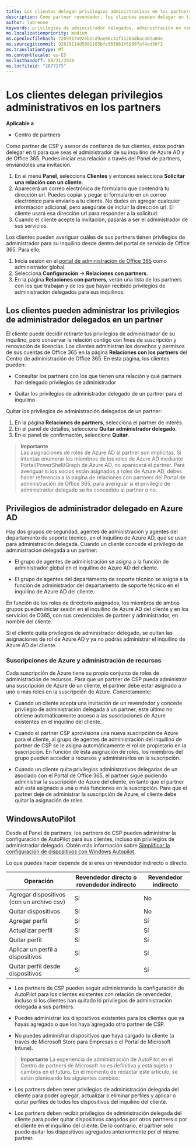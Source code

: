 ```yaml
---
title: Los clientes delegan privilegios administrativos en los partners | Centro de partners
description: Como partner revendedor, los clientes pueden delegar en ti para que seas su administrador. También pueden quitar privilegios.
author: labrenne
keywords: privilegios de administrador delegados, administración en nombre de, quitar privilegios
ms.localizationpriority: medium
ms.openlocfilehash: 7209917a92eb2cd9ae86c31f3126bdbac402a04e
ms.sourcegitcommit: 92629114d5081103bfe555081f69997af4ed56f2
ms.translationtype: MT
ms.contentlocale: es-ES
ms.lasthandoff: 08/31/2018
ms.locfileid: "2877175"
---
```

# <a name="customers-delegate-administration-privileges-to-partners"></a>Los clientes delegan privilegios administrativos en los partners

**Aplicable a**

-  Centro de partners

Como partner de CSP y asesor de confianza de tus clientes, estos podrán delegar en ti para que seas el administrador de su inquilino de Azure AD y de Office 365. Puedes iniciar esa relación a través del Panel de partners, enviándoles una invitación. 

1. En el menú **Panel**, selecciona **Clientes** y entonces selecciona **Solicitar una relación con un cliente**.
2. Aparecerá un correo electrónico de formulario que contendrá tu dirección url. Puedes copiar y pegar el formulario en un correo electrónico para enviarlo a tu cliente. No dudes en agregar cualquier información adicional, pero asegúrate de incluir la dirección url. El cliente usará esa dirección url para responder a la solicitud.  
3. Cuando el cliente acepte la invitación, pasarás a ser el administrador de sus servicios.

Los clientes pueden averiguar cuáles de sus partners tienen privilegios de administrador para su inquilino desde dentro del portal de servicio de Office 365. Para ello:

1. Inicia sesión en el [portal de administración de Office 365](https://portal.office.com/adminportal) como administrador global.
2. Selecciona **Configuración** → **Relaciones con partners**.
3. En la página **Relaciones con partners**, verán una lista de los partners con los que trabajan y de los que hayan recibido privilegios de administración delegados para sus inquilinos.

## <a name="customers-can-manage-a-partners-delegated-admin-privileges"></a>Los clientes pueden administrar los privilegios de administrador delegados en un partner 

El cliente puede decidir retirarte tus privilegios de administrador de su inquilino, pero conservar la relación contigo con fines de suscripción y renovación de licencias. Los clientes administran los derechos y permisos de sus cuentas de Office 365 en la página **Relaciones con los partners** del Centro de administración de Office 365. En esta página, los clientes pueden:

- Consultar los partners con los que tienen una relación y qué partners han delegado privilegios de administrador

- Quitar los privilegios de administrador delegado de un partner para el inquilino

Quitar los privilegios de administración delegados de un partner:

1. En la página **Relaciones de partners**, selecciona el partner de interés.
2. En el panel de detalles, selecciona **Quitar administrador delegado**.
3. En el panel de confirmación, seleccione **Quitar**.

>**Importante**<br>
Las asignaciones de roles de Azure AD al partner son implícitas. Si intentas enumerar los miembros de los roles de Azure AD mediante Portal/PowerShell/Graph de Azure AD, no aparecerá el partner. Para averiguar si los socios están asignados a roles de Azure AD, debes hacer referencia a la página de relaciones con partners del Portal de administración de Office 365, para averiguar si el privilegio de administrador delegado se ha concedido al partner o no.

## <a name="delegated-admin-privileges-in-azure-ad"></a>Privilegios de administrador delegado en Azure AD 

Hay dos grupos de seguridad, agentes de administración y agentes del departamento de soporte técnico, en el inquilino de Azure AD, que se usan para administración delegada. Cuando un cliente concede el privilegio de administración delegada a un partner:

- El grupo de agentes de administración se asigna a la función de administrador global en el inquilino de Azure AD del cliente.

- El grupo de agentes del departamento de soporte técnico se asigna a la función de administrador del departamento de soporte técnico en el inquilino de Azure AD del cliente.

En función de los roles de directorio asignados, los miembros de ambos grupos pueden iniciar sesión en el inquilino de Azure AD del cliente y en los servicios de O365, con sus credenciales de partner y administrador, en nombre del cliente.

Si el cliente quita privilegios de administrador delegado, se quitan las asignaciones de rol de Azure AD y ya no podrás administrar el inquilino de Azure AD del cliente.

### <a name="azure-subscriptions-and-resource-management"></a>Suscripciones de Azure y administración de recursos

Cada suscripción de Azure tiene su propio conjunto de roles de administración de recursos. Para que un partner de CSP pueda administrar una suscripción de Azure de un cliente, el partner debe estar asignado a uno o más roles en la suscripción de Azure. Concretamente:

- Cuando un cliente acepta una invitación de un revendedor y concede privilegio de administración delegada a un partner, este último no obtiene automáticamente acceso a las suscripciones de Azure existentes en el inquilino del cliente.

- Cuando el partner CSP aprovisiona una nueva suscripción de Azure para el cliente, al grupo de agentes de administración del inquilino de partner de CSP se le asigna automáticamente el rol de propietario en la suscripción. En función de esta asignación de roles, los miembros del grupo pueden acceder a recursos y administrarlos en la suscripción.

- Cuando un cliente quita privilegios administrativos delegadas de un asociado con el Portal de Office 365, el partner sigue pudiendo administrar la suscripción de Azure del cliente, en tanto que el partner aún está asignado a una o más funciones en la suscripción. Para que el partner deje de administrar la suscripción de Azure, el cliente debe quitar la asignación de roles.

## <a name="windows-autopilot"></a>WindowsAutoPilot 

Desde el Panel de partners, los partners de CSP pueden administrar la configuración de AutoPilot para sus clientes, incluso sin privilegios de administrador delegado. Obtén más información sobre [Simplificar la configuración de dispositivos con Windows Autopilot.](https://docs.microsoft.com/partner-center/autopilot)

Lo que puedes hacer depende de si eres un revendedor indirecto o directo.

|**Operación**   |**Revendedor directo o revendedor indirecto**   |**Revendedor indirecto**   |
|-----------------|-----------------------------------| -----------------------------|
|Agregar dispositivos (con un archivo csv)  |Sí      |No|
|Quitar dispositivos   |Sí   |No|
|Agregar perfil   |Sí   | Sí   |
|Actualizar perfil   |Sí    |Sí   |
|Quitar perfil   |Sí   |Sí   |
|Aplicar un perfil a dispositivos   |Sí   |Sí   |
|Quitar perfil desde dispositivos   |Sí   |Sí   | 

- Los partners de CSP pueden seguir administrando la configuración de AutoPilot para los clientes existentes con relación de revendedor, incluso si los clientes han quitado lo privilegios de administración delegada a sus partners.

- Puedes administrar los dispositivos existentes para los clientes que ya hayas agregado o que los haya agregado otro partner de CSP.

- No puedes administrar dispositivos que haya cargado tu cliente (a través de Microsoft Store para Empresas o el Portal de Microsoft Intune).

>**Importante** La experiencia de administración de AutoPilot en el Centro de partners de Microsoft no es definitiva y está sujeta a cambios en el futuro. En el momento de redactar este artículo, se están planteando los siguientes cambios:

  - Los partners deben tener privilegios de administración delegada del cliente para poder agregar, actualizar o eliminar perfiles y aplicar o quitar perfiles de todos los dispositivos del inquilino del cliente.

- Los partners deben recibir privilegios de administración delegada del cliente para poder quitar dispositivos cargados por otros partners o por el cliente en el inquilino del cliente. De lo contrario, el partner solo puede quitar los dispositivos agregados anteriormente por el mismo partner.
